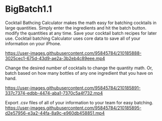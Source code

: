 # BigBatch1.1

Cocktail Bathcing Calculator makes the math easy for batching cocktails in large quantities. Simply enter the ingredients and hit the batch button.
modify the quantities at any time. Save your cocktail batch recipes for later use. Cocktail batching Calculator uses core data
to save all of your information on your iPhone. 

https://user-images.githubusercontent.com/95845784/210185888-3025cec1-675d-43d9-ae2a-3b2eb4c89eee.mp4

Change the desired number of cocktails to change the quantity math. Or, batch based on how many bottles of any one ingredient that you have on hand.

https://user-images.githubusercontent.com/95845784/210185891-337c7374-edbb-4474-aba1-7370c5a4f732.mp4


Export .csv files of all of your information to your team for easy batching. 
https://user-images.githubusercontent.com/95845784/210185895-d2e57956-e3a2-44fa-8a9c-e960db458851.mp4

